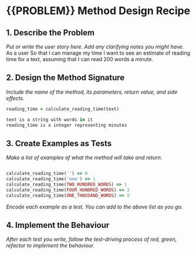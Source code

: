 # {{PROBLEM}} Method Design Recipe

## 1. Describe the Problem

_Put or write the user story here. Add any clarifying notes you might have._
As a user
So that I can manage my time
I want to see an estimate of reading time for a text, assuming that I can read 200 words a minute.

## 2. Design the Method Signature

_Include the name of the method, its parameters, return value, and side effects._

```ruby
reading_time = calculate_reading_time(text)

text is a string with words in it
reading_time is a integer representing minutes
```

## 3. Create Examples as Tests

_Make a list of examples of what the method will take and return._

```ruby

calculate_reading_time('') => 0
calculate_reading_time('one') => 1
calculate_reading_time(TWO_HUNDRED_WORDS) => 1
calculate_reading_time(FOUR_HUNDRED_WORDS) => 2
calculate_reading_time(ONE_THOUSAND_WORDS) => 5

```

_Encode each example as a test. You can add to the above list as you go._

## 4. Implement the Behaviour

_After each test you write, follow the test-driving process of red, green, refactor to implement the behaviour._
